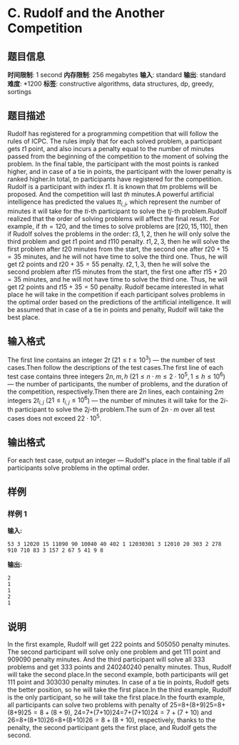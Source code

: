 # C. Rudolf and the Another Competition

## 题目信息

**时间限制**: 1 second
**内存限制**: 256 megabytes
**输入**: standard
**输出**: standard
**难度**: *1200
**标签**: constructive algorithms, data structures, dp, greedy, sortings

## 题目描述

Rudolf has registered for a programming competition that will follow the rules of ICPC. The rules imply that for each solved problem, a participant gets $t$$1$ point, and also incurs a penalty equal to the number of minutes passed from the beginning of the competition to the moment of solving the problem. In the final table, the participant with the most points is ranked higher, and in case of a tie in points, the participant with the lower penalty is ranked higher.In total, $t$$n$ participants have registered for the competition. Rudolf is a participant with index $t$$1$. It is known that $t$$m$ problems will be proposed. And the competition will last $t$$h$ minutes.A powerful artificial intelligence has predicted the values $t$$t_{i, j}$, which represent the number of minutes it will take for the $t$$i$-th participant to solve the $t$$j$-th problem.Rudolf realized that the order of solving problems will affect the final result. For example, if $t$$h = 120$, and the times to solve problems are [$t$$20, 15, 110$], then if Rudolf solves the problems in the order: $t$${3, 1, 2}$, then he will only solve the third problem and get $t$$1$ point and $t$$110$ penalty. $t$${1, 2, 3}$, then he will solve the first problem after $t$$20$ minutes from the start, the second one after $t$$20+15=35$ minutes, and he will not have time to solve the third one. Thus, he will get $t$$2$ points and $t$$20+35=55$ penalty. $t$${2, 1, 3}$, then he will solve the second problem after $t$$15$ minutes from the start, the first one after $t$$15+20=35$ minutes, and he will not have time to solve the third one. Thus, he will get $t$$2$ points and $t$$15+35=50$ penalty. Rudolf became interested in what place he will take in the competition if each participant solves problems in the optimal order based on the predictions of the artificial intelligence. It will be assumed that in case of a tie in points and penalty, Rudolf will take the best place.

## 输入格式

The first line contains an integer $2$$t$ ($2$$1 \le t \le 10^3$) — the number of test cases.Then follow the descriptions of the test cases.The first line of each test case contains three integers $2$$n, m, h$ ($2$$1 \le n \cdot m \le 2 \cdot 10^5, 1 \le h \le 10^6$) — the number of participants, the number of problems, and the duration of the competition, respectively.Then there are $2$$n$ lines, each containing $2$$m$ integers $2$$t_{i, j}$ ($2$$1 \le t_{i, j} \le 10^6$) — the number of minutes it will take for the $2$$i$-th participant to solve the $2$$j$-th problem.The sum of $2$$n \cdot m$ over all test cases does not exceed $2$$2 \cdot 10^5$.

## 输出格式

For each test case, output an integer — Rudolf's place in the final table if all participants solve problems in the optimal order.

## 样例

### 样例 1

**输入:**
```
53 3 12020 15 11090 90 10040 40 402 1 12030301 3 12010 20 303 2 278 910 710 83 3 157 2 67 5 41 9 8
```

**输出:**
```
2
1
1
2
1
```

## 说明

In the first example, Rudolf will get 22$2$ points and 5050$50$ penalty minutes. The second participant will solve only one problem and get 11$1$ point and 9090$90$ penalty minutes. And the third participant will solve all 33$3$ problems and get 33$3$ points and 240240$240$ penalty minutes. Thus, Rudolf will take the second place.In the second example, both participants will get 11$1$ point and 3030$30$ penalty minutes. In case of a tie in points, Rudolf gets the better position, so he will take the first place.In the third example, Rudolf is the only participant, so he will take the first place.In the fourth example, all participants can solve two problems with penalty of 25=8+(8+9)25=8+(8+9)$25 = 8 + (8 + 9)$, 24=7+(7+10)24=7+(7+10)$24 = 7 + (7 + 10)$ and 26=8+(8+10)26=8+(8+10)$26 = 8 + (8 + 10)$, respectively, thanks to the penalty, the second participant gets the first place, and Rudolf gets the second.
